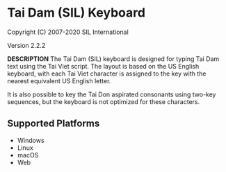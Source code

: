 Tai Dam (SIL) Keyboard
=====================

Copyright (C) 2007-2020 SIL International

Version 2.2.2


__DESCRIPTION__
The Tai Dam (SIL) keyboard is designed for typing Tai Dam text using the Tai Viet script. The layout is based on the US English keyboard, with each Tai Viet character is assigned to the key with the nearest equivalent US English letter.

It is also possible to key the Tai Don aspirated consonants using two-key sequences, but the keyboard is not optimized for these characters.


Supported Platforms
-------------------
 * Windows
 * Linux
 * macOS
 * Web
